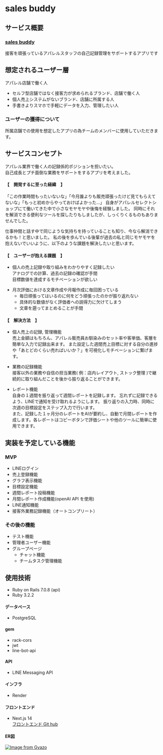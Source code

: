 # sales buddy

## サービス概要
### [sales buddy](https://www.sbuddy-apparel.com)
接客を頑張っているアパレルスタッフの自己記録管理をサポートするアプリです

## 想定されるユーザー層
アパレル店舗で働く人
- セルフ型店舗ではなく接客力が求められるブランド、店舗で働く人
- 個人売上システムがないブランド、店舗に所属する人
- 手書きよりスマホで手軽にデータを入力、管理したい人

### ユーザーの獲得について
所属店舗での使用を想定したアプリの為チームのメンバーに使用していただきます。

## サービスコンセプト
アパレル業界で働く人の記録係的ポジションを担いたい。  
自己成長とプチ面倒な業務をサポートをするアプリを考えました。

#### 【　開発するに至った経緯　】
「この作業時間もったいないな」「今月誰よりも販売頑張ったけど見てもらえてないな」「もっと初めからやっておけばよかった...」
自身がアパレルセレクトショップにて働いてきた中で小さなモヤモヤや後悔を経験しました。
同時にそれを解消できる便利なツールを探したりもしましたが、しっくりくるものもありませんでした。

仕事仲間と話す中で同じような気持ちを持っていることも知り、今なら解消できるかも！と思いました。
私の後を歩んでいる後輩が過去の私と同じモヤモヤを抱えないでいいように、以下のような課題を解決したいと思います。

#### 【　ユーザーが抱える課題　】
* 個人の売上記録や取り組みをわかりやすく記録したい  
アナログでの計算、過去の記録の確認が手間   
目標数値を達成するモチベーションが欲しい
- 月次評価における文章作成や月報作成に毎回困っている
  - 毎日頑張ってはいるのに何をどう頑張ったのかが振り返れない
  - 具体的な数値がなく評価者への説得力に欠けてしまう
  - 文章を遡ってまとめることが手間
 
#### 【　解決方法　】
- 個人売上の記録, 管理機能  
売上金額はもちろん、アパレル販売員お馴染みのセット率や客単価、客層を簡単な入力で記録出来ます。
また設定した週間売上目標に対する自分の進捗や「あとどのくらい売ればいいか？」を可視化しモチベーションに繋げます。

- 業務の記録機能  
接客以外の業務や自信の担当業務( 例：店内レイアウト, ストック整理 )で継続的に取り組んだことを後から振り返ることができます。

- レポート機能  
自身の１週間を振り返って週間レポートを記録します。
忘れずに記録できるよう、LINEで通知を受け取れるようにします。
振り返りの入力時、同時に次週の目標設定をステップ入力で行います。  
また、記録した１ヶ月分のレポートをAIが要約し、自動で月間レポートを作成します。各レポートはコピーボタンで評価シートや他のツールに簡単に使用できます。

## 実装を予定している機能
### MVP
- LINEログイン
- 売上登録機能
- グラフ表示機能
- 目標設定機能
- 週間レポート投稿機能
- 月間レポート作成機能(openAI API を使用)
- LINE通知機能
- 接客外業務記録機能（オートコンプリート）

### その後の機能
- テスト機能
- 管理者ユーザー機能
- グループページ
  - チャット機能
  - チームタスク管理機能

## 使用技術
- Ruby on Rails 7.0.8 (api)
- Ruby 3.2.2

#### データベース
- PostgreSQL

#### gem
- rack-cors
- jwt
- line-bot-api

#### API
- LINE Messaging API

#### インフラ
- Render

#### フロントエンド
- Next.js 14  
[フロントエンド Git hub](https://github.com/eriplume/sales_buddy)

#### ER図
[![Image from Gyazo](https://i.gyazo.com/d0df9aa332cb10359bd39066350703a7.png)](https://gyazo.com/d0df9aa332cb10359bd39066350703a7)